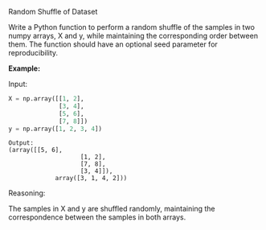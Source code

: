 Random Shuffle of Dataset

Write a Python function to perform a random shuffle of the samples in two numpy 
arrays, X and y, while maintaining the corresponding order between them. 
The function should have an optional seed parameter for reproducibility.

**Example:**

Input:
```python
X = np.array([[1, 2], 
              [3, 4], 
              [5, 6], 
              [7, 8]])
y = np.array([1, 2, 3, 4])
```
```
Output:
(array([[5, 6],
                    [1, 2],
                    [7, 8],
                    [3, 4]]), 
             array([3, 1, 4, 2]))
```

Reasoning:

The samples in X and y are shuffled randomly, maintaining the correspondence 
between the samples in both arrays.